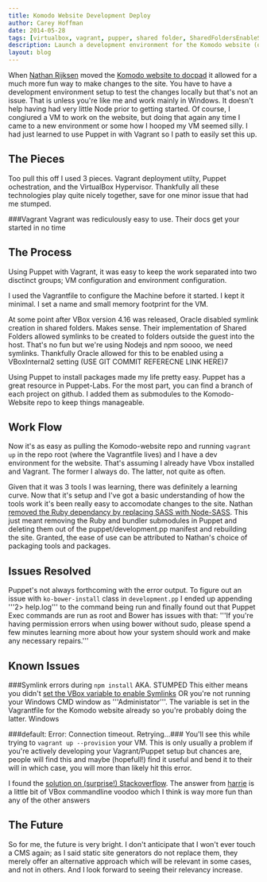 ```yaml
---
title: Komodo Website Development Deploy
author: Carey Hoffman
date: 2014-05-28
tags: [virtualbox, vagrant, pupper, shared folder, SharedFoldersEnableSymlinksCreate, docpad]
description: Launch a development environment for the Komodo website (or any docpad site) using Vagrant, Puppet, Virtualbox
layout: blog
---
```


When [Nathan Rijksen][1] moved the [Komodo website to docpad][2]
it allowed for a much more fun way to make changes to the site.  You have to have
a development environment setup to test the changes locally but that's not an
issue. That is unless you're like me and work mainly in Windows.  It doesn't help
having had very little Node prior to getting started.  Of
course, I congiured a VM to work on the website, but doing that again any time I
came to a new environment or some how I hooped my VM seemed silly.  I had just
learned to use Puppet in with Vagrant so I path to easily set this up.

## The Pieces

Too pull this off I used 3 pieces.  Vagrant deployment utilty, Puppet ochestration,
and the VirtualBox Hypervisor.  Thankfully all these technologies play quite nicely
together, save for one minor issue that had me stumped.

###Vagrant
Vagrant was rediculously easy to use.  Their docs get your started in no time 

## The Process

Using Puppet with Vagrant, it was easy to keep the work separated into two disctinct
groups; VM configuration and environment configuration.

I used the Vagrantfile to configure the Machine before it started.  I kept it minimal.
I set a name and small memory footprint for the VM.

At some point after VBox version 4.16 was released, Oracle disabled symlink creation
in shared folders.  Makes sense.  Their implementation of Shared Folders allowed
symlinks to be created to folders outside the guest into the host.  That's no
fun but we're using Nodejs and npm soooo, we need symlinks.  Thankfully Oracle
allowed for this to be enabled using a VBoxInternal2 setting (USE GIT COMMIT
REFERECNE LINK HERE)7

Using Puppet to install packages made my life pretty easy.  Puppet has a great
resource in Puppet-Labs.  For the most part, you can find a branch of each project
on github.  I added them as submodules to the Komodo-Website repo to keep
things manageable.

## Work Flow

Now it's as easy as pulling the Komodo-website repo and running ```vagrant up```
in the repo root (where the Vagrantfile lives) and I have a dev environment for
the website.  That's assuming I already have Vbox installed and Vagrant.  The
former I always do. The latter, not quite as often.  

Given that it was 3 tools I was learning, there was definitely a learning curve.
Now that it's setup and I've got a basic understanding of how the tools
work it's been really easy to accomodate changes to the site.  Nathan [removed the Ruby dependancy by replacing SASS with Node-SASS][6].
This just meant removing the Ruby and bundler submodules in Puppet and deleting
them out of the puppet/development.pp manifest and rebuilding the site.  Granted,
the ease of use can be attributed to Nathan's choice of packaging tools and
packages.

## Issues Resolved

Puppet's not always forthcoming with the error output.  To figure out an issue with
```ko-bower-install``` class in ```development.pp``` I ended up appending '''2> help.log''' to
the command being run and finally found out that Puppet Exec commands are run as
root and Bower has issues with that:
'''If you're having permission errors when using bower without sudo, please spend a
few minutes learning more about how your system should work and make any necessary
repairs.'''

## Known Issues

###Symlink errors during ```npm install``` AKA. STUMPED
This either means you didn't [set the VBox variable to enable Symlinks][5] OR you're
not running your Windows CMD window  as '''Administator'''.  The variable is set
in the Vagrantfile for the Komodo website already so you're probably doing the
latter.  Windows 

###default: Error: Connection timeout. Retrying...###
You'll see this while trying to ```vagrant up --provision``` your VM.  This is
only usually a problem if you're actively developing your Vagrant/Puppet setup
but chances are, people will find this and maybe (hopefull!) find it useful and
bend it to their will in which case, you will more than likely hit this error.

I found the [solution on (surprise!) Stackoverflow][3].  The answer from [harrie][4]
is a little bit of VBox commandline voodoo which I think is way more fun than any
of the other answers


## The Future

So for me, the future is very bright. I don't anticipate that I won't ever touch
a CMS again; as I said static site generators do not replace them, they merely
offer an alternative approach which will be relevant in some cases, and not in
others. And I look forward to seeing their relevancy increase.


  [1]: /authors/#NathanRijksen
  [2]: /blog/2014-05/the-state-of-static-site-generators/
  [3]: http://stackoverflow.com/questions/22575261/vagrant-stuck-connection-timeout-retrying
  [4]: http://stackoverflow.com/a/23095019/1596011
  [5]: https://www.virtualbox.org/ticket/10085#comment:14
  [6]: https://github.com/Komodo/komodo-website/commit/05e93bd5fc435f475c7048dc4b4fa7f9566e949c
